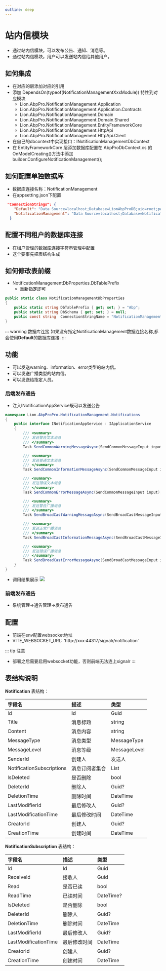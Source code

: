 ```yaml
---
outline: deep
---
```

# 站内信模块
- 通过站内信模块，可以发布公告、通知、消息等。
- 通过站内信模块，用户可以发送站内信给其他用户。

## 如何集成
- 在对应的层添加对应的引用
- 添加 DependsOn(typeof(NotificationManagementXxxModule)) 特性到对应模块
    - Lion.AbpPro.NotificationManagement.Application
    - Lion.AbpPro.NotificationManagement.Application.Contracts
    - Lion.AbpPro.NotificationManagement.Domain
    - Lion.AbpPro.NotificationManagement.Domain.Shared
    - Lion.AbpPro.NotificationManagement.EntityFrameworkCore
    - Lion.AbpPro.NotificationManagement.HttpApi
    - Lion.AbpPro.NotificationManagement.HttpApi.Client
- 在自己的dbcontext中实现接口：INotificationManagementDbContext
- 在 EntityFrameworkCore 层添加数据库配置在 AbpProDbContext.cs 的 OnModelCreating()方法中添加 builder.ConfigureNotificationManagement();


## 如何配置单独数据库
- 数据库连接名称：NotificationManagement
- 在appsetting.json下配置

```json
 "ConnectionStrings": {
    "Default": "Data Source=localhost;Database=LionAbpProDB;uid=root;pwd=mypassword;charset=utf8mb4;Allow User Variables=true;AllowLoadLocalInfile=true",
    "NotificationManagement": "Data Source=localhost;Database=NotificationManagement;uid=root;pwd=mypassword;charset=utf8mb4;Allow User Variables=true;AllowLoadLocalInfile=true"
  }
```
## 配置不同租户的数据库连接
- 在租户管理的数据库连接字符串管理中配置
- 这个要事先把表结构生成

## 如何修改表前缀
- NotificationManagementDbProperties.DbTablePrefix
    - 重新指定即可
```csharp
public static class NotificationManagementDbProperties
{
    public static string DbTablePrefix { get; set; } = "Abp";
    public static string DbSchema { get; set; } = null;
    public const string  ConnectionStringName = "NotificationManagement";
}
```

::: warning 数据库连接
如果没有指定NotificationManagement数据连接名称,都会使用**Default**的数据库连接.
:::

## 功能
- 可以发送warning、information、error类型的站内信。
- 可以发送广播类型的站内信。
- 可以发送给指定人员。

### 后端发布通告
- 注入INotificationAppService既可以发送公告
```csharp
namespace Lion.AbpProPro.NotificationManagement.Notifications
{
    public interface INotificationAppService : IApplicationService
    {
        /// <summary>
        /// 发送警告文本消息
        /// </summary>
        Task SendCommonWarningMessageAsync(SendCommonMessageInput input);

        /// <summary>
        /// 发送普通文本消息
        /// </summary>
        Task SendCommonInformationMessageAsync(SendCommonMessageInput input);

        /// <summary>
        /// 发送错误文本消息
        /// </summary>
        Task SendCommonErrorMessageAsync(SendCommonMessageInput input);

        /// <summary>
        /// 发送警告广播消息
        /// </summary>
        Task SendBroadCastWarningMessageAsync(SendBroadCastMessageInput input);

        /// <summary>
        /// 发送正常广播消息
        /// </summary>
        Task SendBroadCastInformationMessageAsync(SendBroadCastMessageInput input);

        /// <summary>
        /// 发送错误广播消息
        /// </summary>
        Task SendBroadCastErrorMessageAsync(SendBroadCastMessageInput input);
    }
}
```
- 调用结果展示
![](https://lion-abp-pro.oss-cn-shenzhen.aliyuncs.com/foods/e91cdf2c5ba24164b18e92cf876a2e00_gonggao.png)

### 前端发布通告
- 系统管理->通告管理->发布通告

## 配置
- 前端在env配置websocket地址
- VITE_WEBSOCKET_URL: 'http://xxx:44317/signalr/notification'

::: tip 注意
- 部署之后需要启用websocket功能，否则前端无法连上signalr
:::

## 表结构说明

**Notification** 表结构：

| 字段名                    | 描述           | 类型                           |
| :------------------------ | :------------- | :----------------------------- |
| Id                        | Id             | Guid                           |
| Title                     | 消息标题       | string                         |
| Content                   | 消息内容       | string                         |
| MessageType               | 消息类型       | MessageType                    |
| MessageLevel              | 消息等级       | MessageLevel                   |
| SenderId                  | 创建人         | 发送人                         |
| NotificationSubscriptions | 消息订阅者集合 | List             |
| IsDeleted                 | 是否删除       | bool                           |
| DeleterId                 | 删除人         | Guid?                          |
| DeletionTime              | 删除时间       | DateTime                       |
| LastModifierId            | 最后修改人     | Guid?                          |
| LastModificationTime      | 最后修改时间   | DateTime                       |
| CreatorId                 | 创建人         | Guid?                          |
| CreationTime              | 创建时间       | DateTime                       |

**NotificationSubscription** 表结构：

| 字段名               | 描述         | 类型      |
| :------------------- | :----------- | :-------- |
| Id                   | Id           | Guid      |
| ReceiveId            | 接收人       | Guid      |
| Read                 | 是否已读     | bool      |
| ReadTime             | 已读时间     | DateTime? |
| IsDeleted            | 是否删除     | bool      |
| DeleterId            | 删除人       | Guid?     |
| DeletionTime         | 删除时间     | DateTime  |
| LastModifierId       | 最后修改人   | Guid?     |
| LastModificationTime | 最后修改时间 | DateTime  |
| CreatorId            | 创建人       | Guid?     |
| CreationTime         | 创建时间     | DateTime  |
